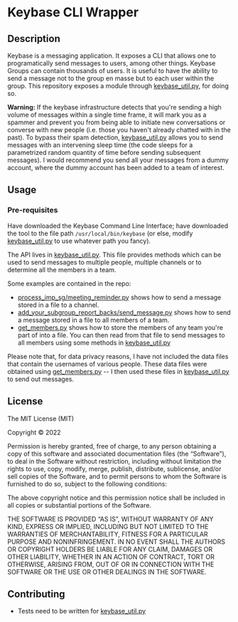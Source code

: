 # Keybase CLI Wrapper


## Description

Keybase is a messaging application. It exposes a CLI that allows one to programatically send messages to users, among other things. Keybase Groups can contain thousands of users. It is useful to have the ability to send a message not to the group en masse but to each user within the group. This repository exposes a module through [keybase_util.py](keybase_util.py), for doing so.

**Warning:** If the keybase infrastructure detects that you're sending a high volume of messages within a single time frame, it will mark you as a spammer and prevent you from being able to initiate new conversations or converse with new people (i.e. those you haven't already chatted with in the past). To bypass their spam detection, [keybase_util.py](keybase_util.py) allows you to send messages with an intervening sleep time (the code sleeps for a parametrized random quantity of time before sending subsequent messages). I would recommend you send all your messages from a dummy account, where the dummy account has been added to a team of interest.

## Usage

### Pre-requisites

Have downloaded the Keybase Command Line Interface; have downloaded the tool to the file path `/usr/local/bin/keybase` (or else, modify [keybase_util.py](./keybase_util.py) to use whatever path you fancy).

The API lives in [keybase_util.py](./keybase_util.py). This file provides methods which can be used to send messages to multiple people, multiple channels or to determine all the members in a team.


Some examples are contained in the repo:

- [process_imp_sg/meeting_reminder.py](process_imp_sg/meeting_reminder.py) shows how to send a message stored in a file to a channel.
- [add_your_subgroup_report_backs/send_message.py](add_your_subgroup_report_backs/send_message.py) shows how to send a message stored in a file to all members of a team.
- [get_members.py](get_members.py) shows how to store the members of any team you're part of into a file. You can then read from that file to send messages to all members using some methods in [keybase_util.py](keybase_util.py)

Please note that, for data privacy reasons, I have not included the data files that contain the usernames of various people. These data files were obtained using [get_members.py](get_members.py) -- I then used these files in [keybase_util.py](./keybase_util.py) to send out messages.


## License

The MIT License (MIT)

Copyright © 2022

Permission is hereby granted, free of charge, to any person obtaining a copy of this software and associated documentation files (the “Software”), to deal in the Software without restriction, including without limitation the rights to use, copy, modify, merge, publish, distribute, sublicense, and/or sell copies of the Software, and to permit persons to whom the Software is furnished to do so, subject to the following conditions:

The above copyright notice and this permission notice shall be included in all copies or substantial portions of the Software.

THE SOFTWARE IS PROVIDED “AS IS”, WITHOUT WARRANTY OF ANY KIND, EXPRESS OR IMPLIED, INCLUDING BUT NOT LIMITED TO THE WARRANTIES OF MERCHANTABILITY, FITNESS FOR A PARTICULAR PURPOSE AND NONINFRINGEMENT. IN NO EVENT SHALL THE AUTHORS OR COPYRIGHT HOLDERS BE LIABLE FOR ANY CLAIM, DAMAGES OR OTHER LIABILITY, WHETHER IN AN ACTION OF CONTRACT, TORT OR OTHERWISE, ARISING FROM, OUT OF OR IN CONNECTION WITH THE SOFTWARE OR THE USE OR OTHER DEALINGS IN THE SOFTWARE.


## Contributing

- Tests need to be written for [keybase_util.py](./keybase_util.py)